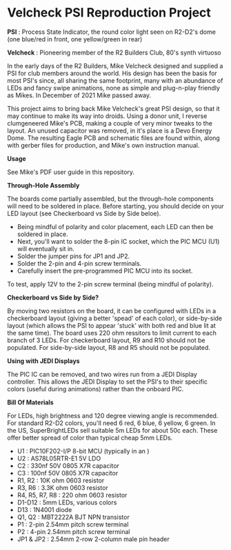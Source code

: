 # Velcheck PSI Reproduction Project

**PSI** : Process State Indicator, the round color light seen on R2-D2's dome (one blue/red in front, one yellow/green in rear)

**Velcheck** : Pioneering member of the R2 Builders Club, 80's synth virtuoso

In the early days of the R2 Builders, Mike Velcheck designed and supplied a PSI for club members around the world. His design has been the basis for most PSI's since, all sharing the same footprint, many with an abundance of LEDs and fancy swipe animations, none as simple and plug-n-play friendly as Mikes. In December of 2021 Mike passed away.

This project aims to bring back Mike Velcheck's great PSI design, so that it may continue to make its way into droids. Using a donor unit, I reverse clumgeneered Mike's PCB, making a couple of very minor tweaks to the layout. An unused capacitor was removed, in it's place is a Devo Energy Dome. The resulting Eagle PCB and schematic files are found within, along with gerber files for production, and Mike's own instruction manual.

**Usage** 

See Mike's PDF user guide in this repository.

**Through-Hole Assembly**

The boards come partially assembled, but the through-hole components will need to be soldered in place. Before starting, you should decide on your LED layout (see Checkerboard vs Side by Side beloe).

 * Being mindful of polarity and color placement, each LED can then be soldered in place.
 * Next, you'll want to solder the 8-pin IC socket, which the PIC MCU (U1) will eventually sit in.
 * Solder the jumper pins for JP1 and JP2.
 * Solder the 2-pin and 4-pin screw terminals.
 * Carefully insert the pre-programmed PIC MCU into its socket.

To test, apply 12V to the 2-pin screw terminal (being mindful of polarity). 

**Checkerboard vs Side by Side?**

By moving two resistors on the board, it can be configured with LEDs in a checkerboard layout (giving a better 'spead' of each color), or side-by-side layout (which allows the PSI to appear 'stuck' with both red and blue lit at the same time). The board uses 220 ohm ressitors to limit current to each branch of 3 LEDs. For checkerboard layout, R9 and R10 should not be populated. For side-by-side layout, R8 and R5 should not be populated.

**Using with JEDI Displays**

The PIC IC can be removed, and two wires run from a JEDI Display controller. This allows the JEDI Display to set the PSI's to their specific colors (useful during animations) rather than the onboard PIC.

**Bill Of Materials**

For LEDs, high brightness and 120 degree viewing angle is recommended. For standard R2-D2 colors, you'll need 6 red, 6 blue, 6 yellow, 6 green. In the US, SuperBrightLEDs sell suitable 5m LEDs for about 50c each. These offer better spread of color than typical cheap 5mm LEDs.

 * U1 : PIC10F202-I/P 8-bit MCU (typically in an )
 * U2 : AS78L05RTR-E1 5V LDO
 * C2 : 330nf 50V 0805 X7R capacitor
 * C3 : 100nf 50V 0805 X7R capacitor
 * R1, R2 : 10K ohm 0603 resistor
 * R3, R6 : 3.3K ohm 0603 resistor
 * R4, R5, R7, R8 : 220 ohm 0603 resistor
 * D1-D12 : 5mm LEDs, various colors
 * D13 : 1N4001 diode
 * Q1, Q2 : MBT2222A BJT NPN transistor
 * P1 : 2-pin 2.54mm pitch screw terminal
 * P2 : 4-pin 2.54mm pitch screw terminal
 * JP1 & JP2 : 2.54mm 2-row 2-column male pin header
